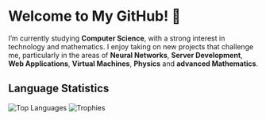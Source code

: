 # Welcome to My GitHub! 👋

I’m currently studying **Computer Science**, with a strong interest in technology and mathematics. I enjoy taking on new projects that challenge me, particularly in the areas of **Neural Networks**, **Server Development**, **Web Applications**, **Virtual Machines**, **Physics** and **advanced Mathematics**.

## Language Statistics 
![Top Languages](https://github-readme-stats.vercel.app/api/top-langs/?username=JakubSchwenkbeck&hide=html,scss&layout=compact&theme=radical)        ![Trophies](https://github-profile-trophy.vercel.app/?username=JakubSchwenkbeck&theme=radical&row=1&column=2&titles=Commit,MultiLanguage,Repositories)
